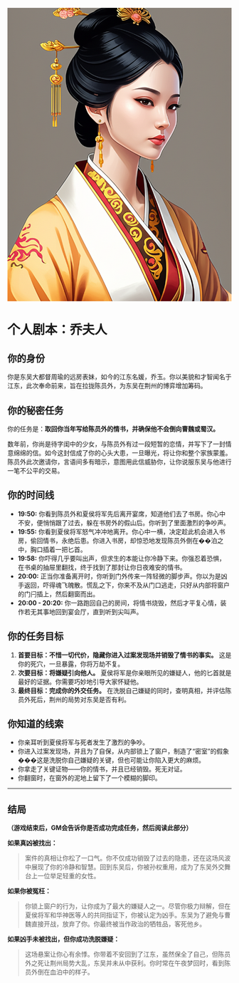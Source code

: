 ![Lady Qiao](./images/lady_qiao.png)


# 个人剧本：乔夫人

## 你的身份

你是东吴大都督周瑜的远房表妹，如今的江东名媛，乔玉。你以美貌和才智闻名于江东，此次奉命前来，旨在拉拢陈员外，为东吴在荆州的博弈增加筹码。

## 你的秘密任务

你的任务是：**取回你当年写给陈员外的情书，并确保他不会倒向曹魏或蜀汉。**

数年前，你尚是待字闺中的少女，与陈员外有过一段短暂的恋情，并写下了一封情意绵绵的信。如今这封信成了你的心头大患，一旦曝光，将让你和整个家族蒙羞。陈员外此次邀请你，言语间多有暗示，意图用此信威胁你，让你说服东吴与他进行一笔不公平的交易。

## 你的时间线

*   **19:50:** 你看到陈员外和夏侯将军先后离开宴席，知道他们去了书房。你心中不安，便悄悄跟了过去，躲在书房外的假山后。你听到了里面激烈的争吵声。
*   **19:55:** 你看到夏侯将军怒气冲冲地离开。你心中一横，决定趁此机会进入书房，偷回情书，永绝后患。你进入书房，却惊恐地发现陈员外倒在��泊之中，胸口插着一把匕首。
*   **19:58:** 你吓得几乎要叫出声，但求生的本能让你冷静下来。你强忍着恐惧，在书桌的抽屉里翻找，终于找到了那封让你日夜难安的情书。
*   **20:00:** 正当你准备离开时，你听到门外传来一阵轻微的脚步声。你以为是凶手返回，吓得魂飞魄散。慌乱之下，你来不及从门口逃走，只好从内部将窗户的门闩插上，然后翻窗而出。
*   **20:00 - 20:20:** 你一路跑回自己的房间，将情书烧毁，然后才平复心情，装作若无其事地回到宴会厅，直到听到尖叫声。

## 你的任务目标

1.  **首要目标：不惜一切代价，隐藏你进入过案发现场并销毁了情书的事实。** 这是你的死穴，一旦暴露，你将万劫不复。
2.  **次要目标：将嫌疑引向他人。** 夏侯将军是你亲眼所见的嫌疑人，他的匕首就是最好的证据。你需要巧妙地引导大家怀疑他。
3.  **最终目标：完成你的外交任务。** 在洗脱自己嫌疑的同时，查明真相，并评估陈员外死后，荆州的局势对东吴是否有利。

## 你知道的线索

*   你亲耳听到夏侯将军与死者发生了激烈的争吵。
*   你进入过案发现场，并且为了自保，从内部锁上了窗户，制造了“密室”的假象���这是洗脱你自己嫌疑的关键，但也可能让你陷入更大的麻烦。
*   你拿走了关键证物——你的情书，并且已经销毁。死无对证。
*   你翻窗时，在窗外的泥地上留下了一个模糊的脚印。

---
## 结局

**（游戏结束后，GM会告诉你是否成功完成任务，然后阅读此部分）**

**如果真凶被找出：**
> 案件的真相让你松了一口气。你不仅成功销毁了过去的隐患，还在这场风波中展现了你的冷静和智慧。回到东吴后，你被孙权重用，成为了东吴外交舞台上一位举足轻重的女性。

**如果你被冤枉：**
> 你锁上窗户的行为，让你成为了最大的嫌疑人之一。尽管你极力辩解，但在夏侯将军和华神医等人的共同指证下，你被认定为凶手。东吴为了避免与曹魏直接开战，放弃了你。你最终被当作政治的牺牲品，客死他乡。

**如果凶手未被找出，但你成功洗脱嫌疑：**
> 这场悬案让你心有余悸。你带着不安回到了江东，虽然保全了自己，但陈员外之死让荆州局势大乱，东吴并未从中获利。你时常在午夜梦回时，看到陈员外倒在血泊中的样子。
